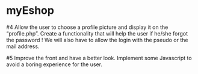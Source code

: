 # myEshop

#4
Allow the user to choose a profile picture and display it on the “profile.php”. Create a functionality that will help the user if he/she forgot the password ! We will also have to allow the login with the pseudo or the mail address.

#5
Improve the front and have a better look. Implement some Javascript to avoid a boring experience for the user.
